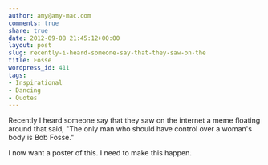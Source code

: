 ```yaml
---
author: amy@amy-mac.com
comments: true
share: true
date: 2012-09-08 21:45:12+00:00
layout: post
slug: recently-i-heard-someone-say-that-they-saw-on-the
title: Fosse
wordpress_id: 411
tags:
- Inspirational
- Dancing
- Quotes
---
```


Recently I heard someone say that they saw on the internet a meme floating around that said, "The only man who should have control over a woman's body is Bob Fosse."




I now want a poster of this. I need to make this happen.
